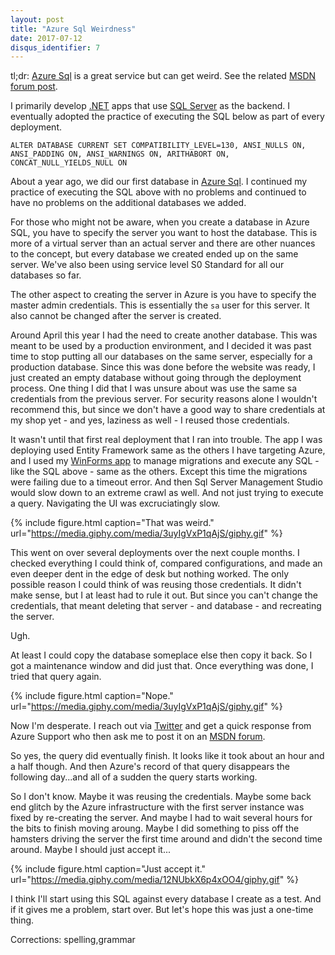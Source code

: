 ```yaml
---
layout: post
title: "Azure Sql Weirdness"
date: 2017-07-12
disqus_identifier: 7
---
```

tl;dr: [Azure Sql](https://azure.microsoft.com/en-us/services/sql-database/) is a great service but can get weird. See the related [MSDN forum post](https://social.msdn.microsoft.com/Forums/en-US/dd0e54c4-df3d-4e27-884f-f306df95adc0/query-never-finishes-when-executing-alter-database-sql?forum=ssdsgetstarted).

I primarily develop [.NET](https://www.microsoft.com/net) apps that use [SQL Server](https://www.microsoft.com/en-us/sql-server/sql-server-2016) as the backend. I eventually adopted the practice of executing the SQL below as part of every deployment.

```
ALTER DATABASE CURRENT SET COMPATIBILITY_LEVEL=130, ANSI_NULLS ON, ANSI_PADDING ON, ANSI_WARNINGS ON, ARITHABORT ON, CONCAT_NULL_YIELDS_NULL ON
```

About a year ago, we did our first database in [Azure Sql](https://azure.microsoft.com/en-us/services/sql-database/). I continued my practice of executing the SQL above with no problems and continued to have no problems on the additional databases we added. 

For those who might not be aware, when you create a database in Azure SQL, you have to specify the server you want to host the database. This is more of a virtual server than an actual server and there are other nuances to the concept, but every database we created ended up on the same server. We've also been using service level S0 Standard for all our databases so far.

The other aspect to creating the server in Azure is you have to specify the master admin credentials. This is essentially the ```sa``` user for this server. It also cannot be changed after the server is created.

Around April this year I had the need to create another database. This was meant to be used by a production environment, and I decided it was past time to stop putting all our databases on the same server, especially for a production database. Since this was done before the website was ready, I just created an empty database without going through the deployment process. One thing I did that I was unsure about was use the same sa credentials from the previous server. For security reasons alone I wouldn't recommend this, but since we don't have a good way to share credentials at my shop yet - and yes, laziness as well - I reused those credentials.

It wasn't until that first real deployment that I ran into trouble. The app I was deploying used Entity Framework same as the others I have targeting Azure, and I used my [WinForms app](https://github.com/TheOtherTimDuncan/EntityFramework.DatabaseMigrator) to manage migrations and execute any SQL - like the SQL above - same as the others. Except this time the migrations were failing due to a timeout error. And then Sql Server Management Studio would slow down to an extreme crawl as well. And not just trying to execute a query. Navigating the UI was excruciatingly slow.

{% include figure.html caption="That was weird." url="https://media.giphy.com/media/3uyIgVxP1qAjS/giphy.gif" %}

This went on over several deployments over the next couple months. I checked everything I could think of, compared configurations, and made an even deeper dent in the edge of desk but nothing worked. The only possible reason I could think of was reusing those credentials. It didn't make sense, but I at least had to rule it out. But since you can't change the credentials, that meant deleting that server - and database - and recreating the server.

Ugh.

At least I could copy the database someplace else then copy it back. So I got a maintenance window and did just that. Once everything was done, I tried that query again.

{% include figure.html caption="Nope." url="https://media.giphy.com/media/3uyIgVxP1qAjS/giphy.gif" %}

Now I'm desperate. I reach out via [Twitter](https://twitter.com/TheOtherTDuncan/status/883782839807901696) and get a quick response from Azure Support who then ask me to post it on an [MSDN forum](https://social.msdn.microsoft.com/Forums/en-US/dd0e54c4-df3d-4e27-884f-f306df95adc0/query-never-finishes-when-executing-alter-database-sql?forum=ssdsgetstarted).

So yes, the query did eventually finish. It looks like it took about an hour and a half though. And then Azure's record of that query disappears the following day...and all of a sudden the query starts working.

So I don't know. Maybe it was reusing the credentials. Maybe some back end glitch by the Azure infrastructure with the first server instance was fixed by re-creating the server. And maybe I had to wait several hours for the bits to finish moving aroung. Maybe I did something to piss off the hamsters driving the server the first time around and didn't the second time around. Maybe I should just accept it...

{% include figure.html caption="Just accept it." url="https://media.giphy.com/media/12NUbkX6p4xOO4/giphy.gif" %}

I think I'll start using this SQL against every database I create as a test. And if it gives me a problem, start over. But let's hope this was just a one-time thing.

Corrections: spelling,grammar
